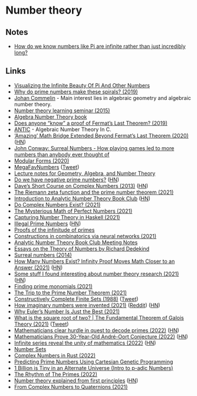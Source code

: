 # Number theory

## Notes

- [How do we know numbers like Pi are infinite rather than just incredibly long?](https://www.reddit.com/r/explainlikeimfive/comments/5w4fv8/eli5how_do_we_know_numbers_like_pi_are_infinite/)

## Links

- [Visualizing the Infinite Beauty Of Pi And Other Numbers](https://creators.vice.com/en_uk/article/qkwdbp/visualising-the-infinite-data-of-pie)
- [Why do prime numbers make these spirals? (2019)](https://www.youtube.com/watch?v=EK32jo7i5LQ)
- [Johan Commelin](https://www.math.ru.nl/~jcommelin/) - Main interest lies in algebraic geometry and algebraic number theory.
- [Number theory learning seminar (2015)](http://math.stanford.edu/~conrad/Perfseminar/)
- [Algebra Number Theory book](https://github.com/williamstein/ant)
- [Does anyone “know” a proof of Fermat’s Last Theorem? (2019)](https://xenaproject.wordpress.com/2019/09/27/does-anyone-know-a-proof-of-fermats-last-theorem/)
- [ANTIC](https://github.com/wbhart/antic) - Algebraic Number Theory In C.
- [‘Amazing’ Math Bridge Extended Beyond Fermat’s Last Theorem (2020)](https://www.quantamagazine.org/amazing-math-bridge-extended-beyond-fermats-last-theorem-20200406/) ([HN](https://news.ycombinator.com/item?id=22809632))
- [John Conway: Surreal Numbers - How playing games led to more numbers than anybody ever thought of](https://www.youtube.com/watch?v=1eAmxgINXrE)
- [Modular Forms (2020)](https://ahilado.wordpress.com/2020/05/07/modular-forms/)
- [MegaFavNumbers](https://www.youtube.com/playlist?list=PLar4u0v66vIodqt3KSZPsYyuULD5meoAo) ([Tweet](https://twitter.com/jamesgrime/status/1296822902327775233))
- [Lecture notes for Geometry, Algebra, and Number Theory](https://github.com/Multramate/GANT)
- [Do we have negative prime numbers?](https://math.stackexchange.com/questions/1002459/do-we-have-negative-prime-numbers) ([HN](https://news.ycombinator.com/item?id=25802413))
- [Dave’s Short Course on Complex Numbers (2013)](https://www2.clarku.edu/faculty/djoyce/complex/) ([HN](https://news.ycombinator.com/item?id=25801063))
- [The Riemann zeta function and the prime number theorem (2021)](https://terrytao.wordpress.com/2021/02/12/246b-notes-4-the-riemann-zeta-function-and-the-prime-number-theorem/)
- [Introduction to Analytic Number Theory Book Club](https://spxy.github.io/bc/) ([HN](https://news.ycombinator.com/item?id=26366464))
- [Do Complex Numbers Exist? (2021)](https://www.youtube.com/watch?v=ALc8CBYOfkw)
- [The Mysterious Math of Perfect Numbers (2021)](https://www.quantamagazine.org/the-mysterious-math-of-perfect-numbers-20210315/)
- [Capturing Number Theory in Haskell (2021)](https://bor0.wordpress.com/2021/04/05/capturing-number-theory-in-haskell/)
- [Illegal Prime Numbers](https://en.wikipedia.org/wiki/Illegal_prime) ([HN](https://news.ycombinator.com/item?id=26776949))
- [Proofs of the infinitude of primes](https://tyamada1093.web.fc2.com/math/files/infprime.pdf)
- [Constructions in combinatorics via neural networks (2021)](https://arxiv.org/abs/2104.14516)
- [Analytic Number Theory Book Club Meeting Notes](https://antmeet.github.io/boards/)
- [Essays on the Theory of Numbers by Richard Dedekind](https://www.gutenberg.org/ebooks/21016)
- [Surreal numbers (2014)](https://ianopolous.peergos.me/maths/surreal)
- [How Many Numbers Exist? Infinity Proof Moves Math Closer to an Answer (2021)](https://www.quantamagazine.org/how-many-numbers-exist-infinity-proof-moves-math-closer-to-an-answer-20210715/) ([HN](https://news.ycombinator.com/item?id=27845576))
- [Some stuff I found interesting about number theory research (2021)](https://twitter.com/benskuhn/status/1419281153983500290) ([HN](https://news.ycombinator.com/item?id=27955372))
- [Finding prime monomials (2021)](https://jasdev.me/prime-monomials)
- [The Trip to the Prime Number Theorem (2021)](https://offbeat.cc/blog/the-trip-to-the-prime-number-theorem.html)
- [Constructively Complete Finite Sets (1988)](https://onlinelibrary.wiley.com/doi/10.1002/malq.19880340202) ([Tweet](https://twitter.com/gro_tsen/status/1452319122067501064))
- [How imaginary numbers were invented (2021)](https://www.youtube.com/watch?v=cUzklzVXJwo) ([Reddit](https://www.reddit.com/r/Physics/comments/qkf0mb/veritasium_history_of_cubics_this_problem_broke/)) ([HN](https://news.ycombinator.com/item?id=29185238))
- [Why Euler’s Number Is Just the Best (2021)](https://www.quantamagazine.org/why-eulers-number-is-just-the-best-20211124/)
- [What is the square root of two? | The Fundamental Theorem of Galois Theory (2021)](https://www.youtube.com/watch?v=CwvuZ8aHyH4) ([Tweet](https://twitter.com/Atrix256/status/1464321511821508609))
- [Mathematicians clear hurdle in quest to decode primes (2022)](https://www.quantamagazine.org/mathematicians-clear-hurdle-in-quest-to-decode-prime-numbers-20220113/) ([HN](https://news.ycombinator.com/item?id=29929935))
- [Mathematicians Prove 30-Year-Old André-Oort Conjecture (2022)](https://www.quantamagazine.org/mathematicians-prove-30-year-old-andre-oort-conjecture-20220203/) ([HN](https://news.ycombinator.com/item?id=30193236))
- [Infinite series reveal the unity of mathematics (2022)](https://www.quantamagazine.org/how-infinite-series-reveal-the-unity-of-mathematics-20220124/) ([HN](https://news.ycombinator.com/item?id=30214878))
- [Number Sets](https://thinkzone.wlonk.com/Numbers/NumberSets.htm)
- [Complex Numbers in Rust (2022)](https://www.sotr.blog/articles/complex-numbers)
- [Predicting Prime Numbers Using Cartesian Genetic Programming](https://citeseerx.ist.psu.edu/viewdoc/download?doi=10.1.1.565.6802&rep=rep1&type=pdf)
- [1 Billion is Tiny in an Alternate Universe (Intro to p-adic Numbers)](https://www.youtube.com/watch?v=3gyHKCDq1YA)
- [The Rhythm of The Primes (2022)](https://www.youtube.com/watch?v=8x374slJGuo)
- [Number theory explained from first principles](https://explained-from-first-principles.com/number-theory/) ([HN](https://news.ycombinator.com/item?id=32879801))
- [From Complex Numbers to Quaternions (2021)](https://jingnanshi.com/blog/from_complex_numbers_to_quaternions.html)
